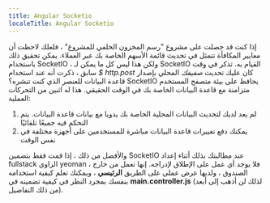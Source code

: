 ```yaml
---
title: Angular Socketio
localeTitle: Angular Socketio
---
```

إذا كنت قد حصلت على مشروع "رسم المخزون الخلفي للمشروع" ، فلعلك لاحظت أن معايير المكافأة تتمثل في تحديث قائمة الأسهم الخاصة بك عبر العملاء. يمكن تحقيق ذلك باستخدام SocketIO ، ولكن هذا ليس كل ما يمكن لـ SocketIO القيام به. تذكر في وقت سابق ، ذكرت أنه عند استخدام _$ http.post_ كان عليك تحديث _صفيفك_ المحلي بإصدار قاعدة البيانات للعنصر الذي كنت تنشره؟ SocketIO يحافظ على بيئة متصفح المستخدم متزامنة مع قاعدة البيانات الخاصة بك في الوقت الحقيقي. هذا له اثنين من التحركات العملية:

1.  لم يعد لديك لتحديث البيانات المحلية الخاصة بك يدويا مع بيانات قاعدة البيانات. يتم التحكم فيه جميعًا تلقائيًا
2.  يمكنك دفع تغييرات قاعدة البيانات مباشرة للمستخدمين على أجهزة مختلفة في نفس الوقت

والأفضل من ذلك ، إذا قمت فقط بتضمين SocketIO عند مطالبتك بذلك أثناء إعداد fullstack الزاوي yeoman ، فلا يوجد أي عمل على الإطلاق لإدراجه. إنها تعمل من خارج الصندوق ، ولديها عرض عملي على الطريق **الرئيسي** ، ويمكنك تعلم كيفية استخدامه بنفسك بمجرد النظر في كيفية تضمينه في **main.controller.js** (لذلك لن أذهب إلى أبعد من ذلك التفاصيل).
